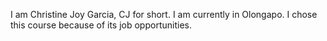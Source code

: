 I am Christine Joy Garcia, CJ for short. I am currently in Olongapo. I chose this course because of its job opportunities. 